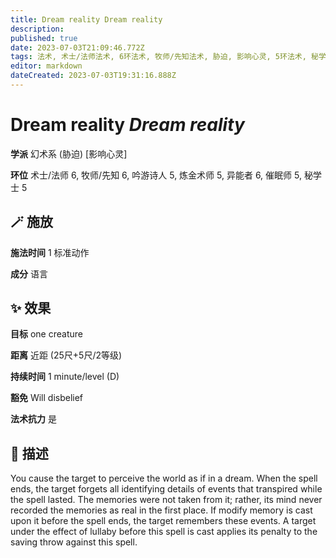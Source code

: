```yaml
---
title: Dream reality Dream reality
description: 
published: true
date: 2023-07-03T21:09:46.772Z
tags: 法术, 术士/法师法术, 6环法术, 牧师/先知法术, 胁迫, 影响心灵, 5环法术, 秘学士法术, 吟游诗人法术, 炼金术师法术, 异能者法术, 催眠师法术, 幻术系
editor: markdown
dateCreated: 2023-07-03T19:31:16.888Z
---
```


# **Dream reality** *Dream reality*

**学派** 幻术系 (胁迫) \[影响心灵\] 

**环位** 术士/法师 6, 牧师/先知 6, 吟游诗人 5, 炼金术师 5, 异能者 6, 催眠师 5, 秘学士 5

## 🪄 施放

**施法时间** 1 标准动作

**成分** 语言

## ✨ 效果 

**目标** one creature 

**距离** 近距 (25尺+5尺/2等级)  

**持续时间** 1 minute/level (D) 

**豁免** Will disbelief

**法术抗力** 是

## 📖 描述

You cause the target to perceive the world as if in a dream. When the spell ends, the target forgets all identifying details of events that transpired while the spell lasted. The memories were not taken from it; rather, its mind never recorded the memories as real in the first place. If modify memory is cast upon it before the spell ends, the target remembers these events. A target under the effect of lullaby before this spell is cast applies its penalty to the saving throw against this spell.
    